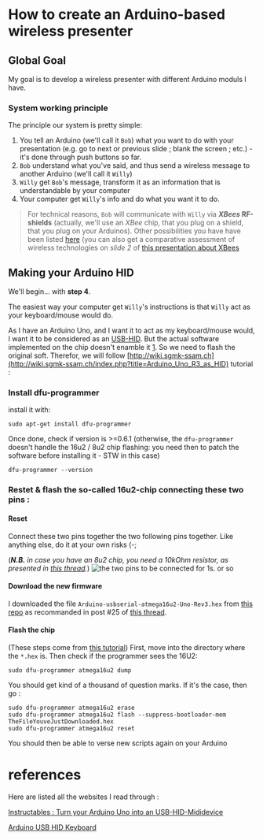 # How to create an Arduino-based wireless presenter

## Global Goal

My goal is to develop a wireless presenter with different Arduino moduls I have.

### System working principle
 The principle our system is pretty simple:
 1. You tell an Arduino (we'll call it `Bob`) what you want to do with your presentation (e.g. go to next or previous slide ; blank the screen ; etc.) - it's done through push buttons so far.
 2. `Bob` understand what you've said, and thus send a wireless message to another Arduino (we'll call it `Willy`)
 3. `Willy` get `Bob`'s message, transform it as an information that is understandable by your computer
 4. Your computer get `Willy`'s info and do what you want it to do.

>For technical reasons, `Bob` will communicate with `Willy` via **_XBees_ RF-shields** (actually, we'll use an _XBee_ chip, that you plug on a shield, that you plug on your Arduinos). Other possibilities you have have been listed [here](https://www.sparkfun.com/pages/wireless_guide) (you can also get a comparative assessment of wireless technologies on _slide 2_ of [this presentation about XBees](http://home.iitb.ac.in/~rahul./ITSP/wireless_comm.pdf)

## Making your Arduino HID
We'll begin... with **step 4**.

The easiest way your computer get `Willy`'s instructions is that `Willy` act as your keyboard/mouse would do. 

As I have an Arduino Uno, and I want it to act as my keyboard/mouse would, I want it to be considered as an [USB-HID](http://en.wikipedia.org/wiki/USB_human_interface_device_class). But the actual software implemented on the chip doesn't enamble it [1](http://wiki.sgmk-ssam.ch/index.php?title=Arduino_Uno_R3_as_HID). So we need to flash the original soft. Therefor, we will follow [http://wiki.sgmk-ssam.ch](http://wiki.sgmk-ssam.ch/index.php?title=Arduino_Uno_R3_as_HID) tutorial :

### Install dfu-programmer
install it with:

    sudo apt-get install dfu-programmer

Once done, check if version is >=0.6.1 (otherwise, the `dfu-programmer` doesn't handle the 16u2 / 8u2 chip flashing: you need then to patch the software before installing it - STW in this case)

    dfu-programmer --version

### Restet & flash the so-called 16u2-chip connecting these two pins :

#### Reset
Connect these two pins together the two following pins together. Like anything else, do it at your own risks (-;

(_**N.B.** in case you have an 8u2 chip, you need a 10kOhm resistor, as presented in [this thread](http://arduino.cc/en/Hacking/DFUProgramming8U2)._)
![the two pins to be connected for 1s. or so](http://arduino.cc/en/uploads/Hacking/Uno-front-DFU-reset.png "the two pins to be connected for 1s. or so")

#### Download the new firmware
I downloaded the file `Arduino-usbserial-atmega16u2-Uno-Rev3.hex` from [this repo](https://roboticsclub.org/redmine/projects/quadrotor/repository/revisions/58d82c77908eee0e1c222f7b38691e6532deb77b/entry/arduino-1.0/hardware/arduino/firmwares/arduino-usbserial/Arduino-usbserial-atmega16u2-Uno-Rev3.hex) as recommanded in post #25 of [this thread](http://forum.arduino.cc/index.php?topic=106580.2).

#### Flash the chip
(These steps come from [this tutorial](http://wiki.sgmk-ssam.ch/index.php?title=Arduino_Uno_R3_as_HID))
First, move into the directory where the `*.hex` is. Then check if the programmer sees the 16U2: 

    sudo dfu-programmer atmega16u2 dump
    
You should get kind of a thousand of question marks. If it's the case, then go :

    sudo dfu-programmer atmega16u2 erase
    sudo dfu-programmer atmega16u2 flash --suppress-bootloader-mem TheFileYouveJustDownloaded.hex
    sudo dfu-programmer atmega16u2 reset

You should then be able to verse new scripts again on your Arduino

# references
Here are listed all the websites I read through :

[Instructables : Turn your Arduino Uno into an USB-HID-Mididevice](http://www.instructables.com/id/Turn-your-Arduino-Uno-into-an-USB-HID-Mididevice/)

[Arduino USB HID Keyboard](http://mitchtech.net/arduino-usb-hid-keyboard/)
